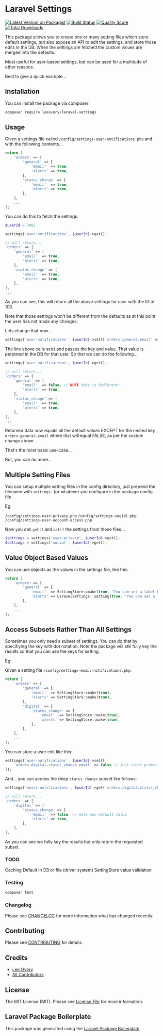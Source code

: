 # Laravel Settings

[![Latest Version on Packagist](https://img.shields.io/packagist/v/leeovery/laravel-settings.svg?style=flat-square)](https://packagist.org/packages/leeovery/laravel-settings)
[![Build Status](https://img.shields.io/travis/leeovery/laravel-settings/master.svg?style=flat-square)](https://travis-ci.org/leeovery/laravel-settings)
[![Quality Score](https://img.shields.io/scrutinizer/g/leeovery/laravel-settings.svg?style=flat-square)](https://scrutinizer-ci.com/g/leeovery/laravel-settings)
[![Total Downloads](https://img.shields.io/packagist/dt/leeovery/laravel-settings.svg?style=flat-square)](https://packagist.org/packages/leeovery/laravel-settings)

This package allows you to create one or many setting files which store default settings, but also expose an API to edit the settings, and store those edits in the DB. When the settings are fetched the custom values are merged into the defaults.

Most useful for user-based settings, but can be used for a multitude of other reasons.

Best to give a quick example...

## Installation

You can install the package via composer:

```bash
composer require leeovery/laravel-settings
```

## Usage

Given a settings file called `/config/settings-user-notifications.php`
and with the following contents...

``` php
return [
    'orders' => [
        'general' => [
            'email'  => true,
            'alerts' => true,
        ],
        'status_change' => [
            'email'  => true,
            'alerts' => true,
        ],
    ],
    ...
];
```

You can do this to fetch the settings:

``` php
$userId = 100;

settings('user-notifications', $userId)->get();

// will return...
'orders' => [
    'general' => [
        'email'  => true,
        'alerts' => true,
    ],
    'status_change' => [
        'email'  => true,
        'alerts' => true,
    ],
],
...
```

As you can see, this will return all the above settings for user with the ID of 100.

Note that those settings won't be different from the defaults as at this point the user has not made any changes.

Lets change that now...

``` php
settings('user-notifications', $userId)->set(['orders.general.email' => false]);
```

The line above calls set() and passes the key and value. That value is persisted in the DB for that user. So that we can do the following...

``` php
settings('user-notifications', $userId)->get();

// will return...
'orders' => [
    'general' => [
        'email'  => false, // NOTE this is different!
        'alerts' => true,
    ],
    'status_change' => [
        'email'  => true,
        'alerts' => true,
    ],
],
...
```

Returned data now equals all the default values EXCEPT for the nested key `orders.general.email` where that will equal FALSE, as per the custom change above.

That's the most basic use-case...

But, you can do more...

## Multiple Setting Files

You can setup multiple setting files in the config directory, just prepend the filename with `settings-` (or whatever you configure in the package config file.

Eg:

`/config/settings-user-privacy.php`
`/config/settings-social.php`
`/config/settings-user-account-access.php`

Now you can `get()` and `set()` the settings from those files...

``` php
$settings = settings('user-privacy', $userId)->get();
$settings = settings('social', $userId)->get();
```

## Value Object Based Values

You can use objects as the values in the settings file, like this:

``` php
return [
    'orders' => [
        'general' => [
            'email'  => SettingStore::make(true, 'You can set a label here'), // option one
            'alerts' => LaravelSettings::setting(true, 'You can set a label here'), // option two
        ],
    ],
    ...
];
```

## Access Subsets Rather Than All Settings

Sometimes you only need a subset of settings. You can do that by specifiying the key with dot notation. Note the package will still fully key the results so that you can use the keys for setting.

Eg:

Given a setting file `/config/settings-email-notifications.php`:

``` php
return [
    'orders' => [
        'general' => [
            'email'  => SettingStore::make(true),
            'alerts' => SettingStore::make(true),
        ],
        'digital' => [
            'status_change' => [
                'email'  => SettingStore::make(true),
                'alerts' => SettingStore::make(true),
            ],
        ],
    ],
    ...
];
```

You can store a user edit like this:

``` php
settings('user-notifications', $userId)->set([
    'orders.digital.status_change.email' => false // just store primitive value here not VO
]);
```

And... you can access the deep `status_change` subset like follows:

``` php
settings('email-notifications', $userId)->get('orders.digital.status_change');

// will return...
'orders' => [
    'digital' => [
        'status_change' => [
            'email'  => false, // note non-default value
            'alerts' => true,
        ],
    ],
],
```

As you can see we fully key the results but only return the requested subset.


### TODO

Caching
Default in DB or file (driver system)
SettingStore value validation

### Testing

``` bash
composer test
```

### Changelog

Please see [CHANGELOG](CHANGELOG.md) for more information what has changed recently.

## Contributing

Please see [CONTRIBUTING](CONTRIBUTING.md) for details.

## Credits

- [Lee Overy](https://github.com/leeovery)
- [All Contributors](../../contributors)

## License

The MIT License (MIT). Please see [License File](LICENSE.md) for more information.

## Laravel Package Boilerplate

This package was generated using the [Laravel Package Boilerplate](https://laravelpackageboilerplate.com).
